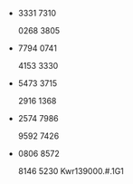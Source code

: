 -   3331 7310
    
    0268 3805
    
-   7794 0741
    
    4153 3330
    
-   5473 3715
    
    2916 1368
    
-   2574 7986
    
    9592 7426
    
-   0806 8572
    
    8146 5230
Kwr139000.#.1G1